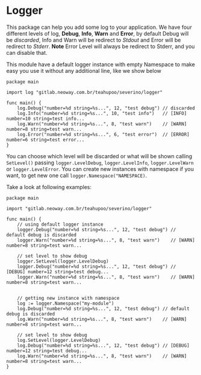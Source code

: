 # Logger

This package can help you add some log to your application. We have four different levels of log, **Debug**, **Info**,
**Warn** and **Error**, by default Debug will be *discarded*, Info and Warn will be redirect to *Stdout* and Error will
be redirect to *Stderr*. **Note** Error Level will always be redirect to Stderr, and you can disable that.

This module have a default logger instance with empty Namespace to make easy you use it without any additional line, like we
show below
```
package main

import log "gitlab.neoway.com.br/teahupoo/severino/logger"

func main() {
    log.Debug("number=%d string=%s...", 12, "test debug") // discarded
    log.Info("number=%d string=%s...", 10, "test info")   // [INFO] number=10 string=test info...
    log.Warn("number=%d string=%s...", 8, "test warn")    // [WARN] number=8 string=test warn...
    log.Error("number=%d string=%s...", 6, "test error")  // [ERROR] number=6 string=test error...
}
```

You can choose which level will be discarded or what will be shown calling ```SetLevel()``` passing
```logger.LevelDebug```, ```logger.LevelInfo```, ```logger.LevelWarn``` or ```logger.LevelError```. You can create new
instances with namespace if you want, to get new one call ```logger.Namespace("NAMESPACE)```.

Take a look at following examples:

```
package main

import "gitlab.neoway.com.br/teahupoo/severino/logger"

func main() {
    // using default logger instance
    logger.Debug("number=%d string=%s...", 12, "test debug") // default debug is discarded
    logger.Warn("number=%d string=%s...", 8, "test warn")    // [WARN] number=8 string=test warn...

    // set level to show debug
    logger.SetLevel(logger.LevelDebug)
    logger.Debug("number=%d string=%s...", 12, "test debug") // [DEBUG] number=12 string=test debug...
    logger.Warn("number=%d string=%s...", 8, "test warn")    // [WARN] number=8 string=test warn...


    // getting new instance with namespace
    log := logger.Namespace("my-module")
    log.Debug("number=%d string=%s...", 12, "test debug") // default debug is discarded
    log.Warn("number=%d string=%s...", 8, "test warn")    // [WARN] number=8 string=test warn...

    // set level to show debug
    log.SetLevel(logger.LevelDebug)
    log.Debug("number=%d string=%s...", 12, "test debug") // [DEBUG] number=12 string=test debug...
    log.Warn("number=%d string=%s...", 8, "test warn")    // [WARN] number=8 string=test warn...
}
```
